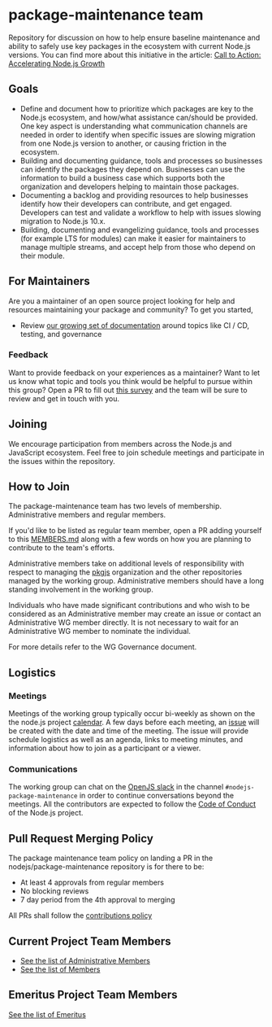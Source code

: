 # package-maintenance team

Repository for discussion on how to help ensure baseline
maintenance and ability to safely use key packages in the
ecosystem with current Node.js versions. You can find more
about this initiative in the article:
[Call to Action: Accelerating Node.js Growth](https://medium.com/@nodejs/call-to-action-accelerating-node-js-growth-e4862bee2919)

## Goals

* Define and document how to prioritize which packages are key to the
  Node.js ecosystem, and how/what assistance can/should be provided.
  One key aspect is understanding what communication
  channels are needed in order to identify when specific
  issues are slowing migration from one Node.js version to another,
  or causing friction in the ecosystem.
* Building and documenting guidance, tools and processes so
  businesses can identify the packages they depend on.
  Businesses can use the information to build a business
  case which supports both the organization and developers helping to
  maintain those packages.
* Documenting a backlog and providing resources to help
  businesses identify how their developers can contribute, and
  get engaged. Developers can test and validate a workflow to help
  with issues slowing migration to Node.js 10.x.
* Building, documenting and evangelizing guidance, tools and
  processes (for example LTS for modules)
  can make it easier for maintainers to manage multiple
  streams, and accept help from those who depend on their module.

## For Maintainers

Are you a maintainer of an open source project looking for help and resources maintaining your package and community?  To get you started,
- Review [our growing set of documentation](https://github.com/nodejs/package-maintenance/blob/master/docs/README.md) around topics like CI / CD, testing, and governance

### Feedback

Want to provide feedback on your experiences as a maintainer?  Want to let us know what topic and tools you think would be helpful to pursue within this group?  Open a PR to fill out [this survey](https://github.com/nodejs/package-maintenance/blob/master/pilots/SURVEY.md) and the team will be sure to review and get in touch with you.

## Joining

We encourage participation from members across the Node.js and JavaScript
ecosystem. Feel free to join schedule meetings and participate
in the issues within the repository.

## How to Join

The package-maintenance team has two levels of membership. Administrative
members and regular members.

If you'd like to be listed as regular team member, open a PR adding yourself
to this [MEMBERS.md](MEMBERS.md) along with a few words on how you are planning
to contribute to the team's efforts.

Administrative members take on additional levels of responsibility with
respect to managing the [pkgjs](https://github.com/pkgjs) organization
and the other repositories managed by the working group. Administrative
members should have a long standing involvement in the working group.

Individuals who have made significant contributions and who wish to be
considered as an Administrative member may create an issue or
contact an Administrative WG member directly. It is not necessary
to wait for an Administrative WG member to nominate the individual.

For more details refer to the WG Governance document.

## Logistics

### Meetings

Meetings of the working group typically occur bi-weekly as shown on the
the node.js project [calendar](https://nodejs.org/calendar).
A few days before each meeting, an
[issue](https://github.com/nodejs/package-maintenance/issues)
will be created with the date and time of the meeting.
The issue will provide schedule logistics as well as
an agenda, links to meeting minutes, and
information about how to join as a participant or a viewer.

### Communications

The working group can chat on the [OpenJS slack](https://slack-invite.openjsf.org/)
in the channel `#nodejs-package-maintenance` in order to continue conversations beyond the meetings.
All the contributors are expected to follow the [Code of Conduct](https://github.com/nodejs/admin/blob/master/CODE_OF_CONDUCT.md)
of the Node.js project.

## Pull Request Merging Policy

The package maintenance team policy on landing a PR in the nodejs/package-maintenance
repository is for there to be:
- At least 4 approvals from regular members
- No blocking reviews
- 7 day period from the 4th approval to merging

All PRs shall follow the [contributions policy](CONTRIBUTING.md)

## Current Project Team Members

* [See the list of Administrative Members](./ADMINISTRATIVE-MEMBERS.md)
* [See the list of Members](./MEMBERS.md)

## Emeritus Project Team Members

[See the list of Emeritus](./EMERITUS.md)
